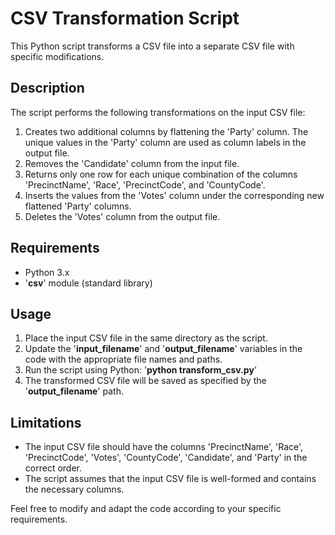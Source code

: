 # CSV Transformation Script

This Python script transforms a CSV file into a separate CSV file with specific modifications.

## Description

The script performs the following transformations on the input CSV file:

1. Creates two additional columns by flattening the 'Party' column. The unique values in the 'Party' column are used as column labels in the output file.
2. Removes the 'Candidate' column from the input file.
3. Returns only one row for each unique combination of the columns 'PrecinctName', 'Race', 'PrecinctCode', and 'CountyCode'.
4. Inserts the values from the 'Votes' column under the corresponding new flattened 'Party' columns.
5. Deletes the 'Votes' column from the output file.

## Requirements

* Python 3.x
* '**csv**' module (standard library)

## Usage

1. Place the input CSV file in the same directory as the script.
2. Update the '**input_filename**' and '**output_filename**' variables in the code with the appropriate file names and paths.
3. Run the script using Python: '**python transform_csv.py**'
4. The transformed CSV file will be saved as specified by the '**output_filename**' path.

## Limitations

* The input CSV file should have the columns 'PrecinctName', 'Race', 'PrecinctCode', 'Votes', 'CountyCode', 'Candidate', and 'Party' in the correct order.
* The script assumes that the input CSV file is well-formed and contains the necessary columns.

Feel free to modify and adapt the code according to your specific requirements.
